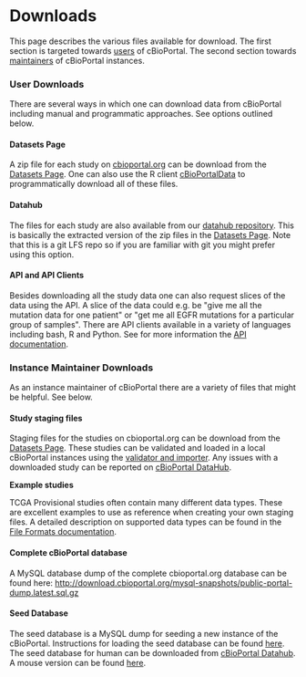 # Downloads

This page describes the various files available for download. The first section is targeted towards [users](Downloads.md#user-downloads) of cBioPortal. The second section towards [maintainers](Downloads.md#instance-maintainer-downloads) of cBioPortal instances.

### User Downloads

There are several ways in which one can download data from cBioPortal including manual and programmatic approaches. See options outlined below.

#### Datasets Page

A zip file for each study on [cbioportal.org](https://www.cbioportal.org) can be download from the [Datasets Page](https://www.cbioportal.org/datasets). One can also use the R client [cBioPortalData](/API-and-API-Clients.md#r-client) to programmatically download all of these files.

#### Datahub

The files for each study are also available from our [datahub repository](https://github.com/cBioPortal/datahub). This is basically the extracted version of the zip files in the [Datasets Page](https://www.cbioportal.org/datasets). Note that this is a git LFS repo so if you are familiar with git you might prefer using this option.

#### API and API Clients

Besides downloading all the study data one can also request slices of the data using the API. A slice of the data could e.g. be "give me all the mutation data for one patient" or "get me all EGFR mutations for a particular group of samples". There are API clients available in a variety of languages including bash, R and Python. See for more information the [API documentation](/API-and-API-Clients.md#api-and-api-clients).

### Instance Maintainer Downloads

As an instance maintainer of cBioPortal there are a variety of files that might be helpful. See below.

#### Study staging files

Staging files for the studies on cbioportal.org can be download from the [Datasets Page](https://www.cbioportal.org/datasets). These studies can be validated and loaded in a local cBioPortal instances using the [validator and importer](Data-Loading.md). Any issues with a downloaded study can be reported on [cBioPortal DataHub](https://github.com/cBioPortal/datahub/).

**Example studies**

TCGA Provisional studies often contain many different data types. These are excellent examples to use as reference when creating your own staging files. A detailed description on supported data types can be found in the [File Formats documentation](/File-Formats.md).

#### Complete cBioPortal database

A MySQL database dump of the complete cbioportal.org database can be found here: http://download.cbioportal.org/mysql-snapshots/public-portal-dump.latest.sql.gz

#### Seed Database

The seed database is a MySQL dump for seeding a new instance of the cBioPortal. Instructions for loading the seed database can be found [here](/deployment/deploy-without-docker/Import-the-Seed-Database.md). The seed database for human can be downloaded from [cBioPortal Datahub](https://github.com/cBioPortal/datahub/tree/master/seedDB). A mouse version can be found [here](https://github.com/cBioPortal/datahub/tree/master/seedDB\_mouse).
